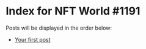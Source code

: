 # Index for NFT World #1191
Posts will be displayed in the order below:

- [Your first post](./001-first.md)

